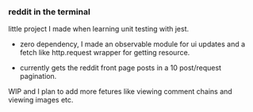 ### reddit in the terminal

little project I made when learning unit testing with jest.

- zero dependency, I made an observable module for ui updates and a fetch like http.request wrapper for getting resource.

- currently gets the reddit front page posts in a 10 post/request pagination.

WIP and I plan to add more fetures like viewing comment chains and viewing images etc.
